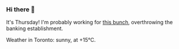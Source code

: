 ### Hi there :wave:

It's Thursday! I'm probably working for [this bunch](https://github.com/kohofinancial), overthrowing the banking establishment.

Weather in Toronto: sunny, at +15°C.
